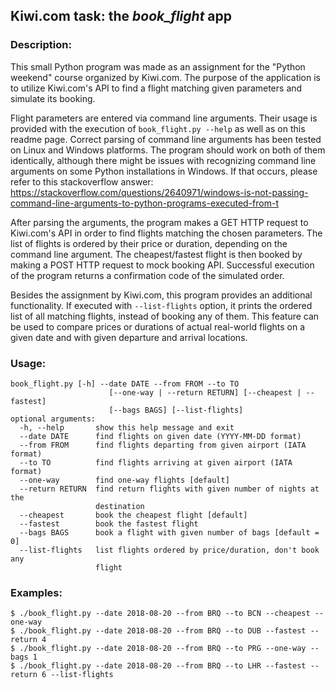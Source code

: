 ## Kiwi.com task: the *book_flight* app
### Description:
This small Python program was made as an assignment for the "Python weekend" course organized by Kiwi.com. The purpose of the application is to utilize Kiwi.com's API to find a flight matching given parameters and simulate its booking.

Flight parameters are entered via command line arguments. Their usage is provided with the execution of `book_flight.py --help` as well as on this readme page. Correct parsing of command line arguments has been tested on Linux and Windows platforms. The program should work on both of them identically, although there might be issues with recognizing command line arguments on some Python installations in Windows. If that occurs, please refer to this stackoverflow answer: https://stackoverflow.com/questions/2640971/windows-is-not-passing-command-line-arguments-to-python-programs-executed-from-t

After parsing the arguments, the program makes a GET HTTP request to Kiwi.com's API in order to find flights matching the chosen parameters. The list of flights is ordered by their price or duration, depending on the command line argument. The cheapest/fastest flight is then booked by making a POST HTTP request to mock booking API. Successful execution of the program returns a confirmation code of the simulated order.

Besides the assignment by Kiwi.com, this program provides an additional functionality. If executed with `--list-flights` option, it prints the ordered list of all matching flights, instead of booking any of them. This feature can be used to compare prices or durations of actual real-world flights on a given date and with given departure and arrival locations.

### Usage:
    book_flight.py [-h] --date DATE --from FROM --to TO
                          [--one-way | --return RETURN] [--cheapest | --fastest]
                          [--bags BAGS] [--list-flights]
    optional arguments:
      -h, --help       show this help message and exit
      --date DATE      find flights on given date (YYYY-MM-DD format)
      --from FROM      find flights departing from given airport (IATA format)
      --to TO          find flights arriving at given airport (IATA format)
      --one-way        find one-way flights [default]
      --return RETURN  find return flights with given number of nights at the
                       destination
      --cheapest       book the cheapest flight [default]
      --fastest        book the fastest flight
      --bags BAGS      book a flight with given number of bags [default = 0]
      --list-flights   list flights ordered by price/duration, don't book any
                       flight

### Examples:
    $ ./book_flight.py --date 2018-08-20 --from BRQ --to BCN --cheapest --one-way
    $ ./book_flight.py --date 2018-08-20 --from BRQ --to DUB --fastest --return 4
    $ ./book_flight.py --date 2018-08-20 --from BRQ --to PRG --one-way --bags 1
    $ ./book_flight.py --date 2018-08-20 --from BRQ --to LHR --fastest --return 6 --list-flights
